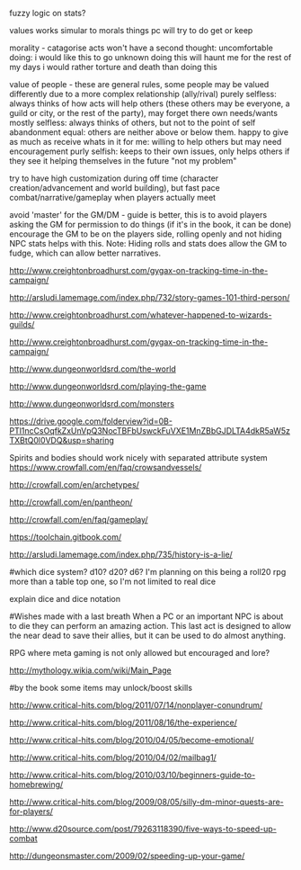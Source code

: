 fuzzy logic on stats?






values
  works simular to morals
  things pc will try to do  get or keep
  
morality - catagorise acts
  won't have a second thought: 
  uncomfortable doing: i would like this to go unknown
  doing this will haunt me for the rest of my days
  i would rather torture and death than doing this

value of people - these are general rules, some people may be valued differently due to a more complex relationship (ally/rival)
  purely selfless: always thinks of how acts will help others (these others may be everyone, a guild or city, or the rest of the party), may forget there own needs/wants
  mostly selfless: always thinks of others, but not to the point of self abandonment
  equal: others are neither above or below them. happy to give as much as receive
  whats in it for me: willing to help others but may need encouragement
  purly selfish: keeps to their own issues, only helps others if they see it helping themselves in the future "not my problem"
  
  
  
  
  
  

try to have high customization during off time (character creation/advancement and world building), but fast pace combat/narrative/gameplay when players actually meet

avoid 'master' for the GM/DM - guide is better, this is to avoid players asking the GM for permission to do things (if it's in the book, it can be done) encourage the GM to be on the players side, rolling openly and not hiding NPC stats helps with this. Note: Hiding rolls and stats does allow the GM to fudge, which can allow better narratives.

http://www.creightonbroadhurst.com/gygax-on-tracking-time-in-the-campaign/

http://arsludi.lamemage.com/index.php/732/story-games-101-third-person/

http://www.creightonbroadhurst.com/whatever-happened-to-wizards-guilds/

http://www.creightonbroadhurst.com/gygax-on-tracking-time-in-the-campaign/

http://www.dungeonworldsrd.com/the-world

http://www.dungeonworldsrd.com/playing-the-game

http://www.dungeonworldsrd.com/monsters

https://drive.google.com/folderview?id=0B-PTl1ncCsOqfkZxUnVpQ3NocTBFbUswckFuVXE1MnZBbGJDLTA4dkR5aW5zTXBtQ0l0VDQ&usp=sharing

Spirits and bodies should work nicely with separated attribute system  
https://www.crowfall.com/en/faq/crowsandvessels/

http://crowfall.com/en/archetypes/

http://crowfall.com/en/pantheon/

http://crowfall.com/en/faq/gameplay/

https://toolchain.gitbook.com/

http://arsludi.lamemage.com/index.php/735/history-is-a-lie/

#which dice system?
d10? d20? d6? I'm planning on this being a roll20 rpg more than a table top one, so I'm not limited to real dice

explain dice and dice notation

#Wishes made with a last breath
When a PC or an important NPC is about to die they can perform an amazing action. This last act is designed to allow the near dead to save their allies, but it can be used to do almost anything.


RPG where meta gaming is not only allowed but encouraged and lore?

http://mythology.wikia.com/wiki/Main_Page

#by the book
some items may unlock/boost skills

http://www.critical-hits.com/blog/2011/07/14/nonplayer-conundrum/

http://www.critical-hits.com/blog/2011/08/16/the-experience/

http://www.critical-hits.com/blog/2010/04/05/become-emotional/

http://www.critical-hits.com/blog/2010/04/02/mailbag1/

http://www.critical-hits.com/blog/2010/03/10/beginners-guide-to-homebrewing/

http://www.critical-hits.com/blog/2009/08/05/silly-dm-minor-quests-are-for-players/

http://www.d20source.com/post/79263118390/five-ways-to-speed-up-combat

http://dungeonsmaster.com/2009/02/speeding-up-your-game/


